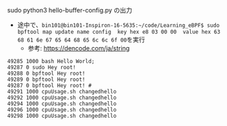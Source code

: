 
sudo python3 hello-buffer-config.py の出力
- 途中で、`bin101@bin101-Inspiron-16-5635:~/code/Learning_eBPF$ sudo bpftool map update name config  key hex e8 03 00 00  value hex 63 68 61 6e 67 65 64 68 65 6c 6c 6f 00`を実行
    - 参考: https://dencode.com/ja/string
```
49285 1000 bash Hello World;
49287 0 sudo Hey root!
49288 0 bpftool Hey root!
49289 0 bpftool Hey root!
49287 0 bpftool Hey root! # 
49291 1000 cpuUsage.sh changedhello
49292 1000 cpuUsage.sh changedhello
49294 1000 cpuUsage.sh changedhello
49296 1000 cpuUsage.sh changedhello
49298 1000 cpuUsage.sh changedhello
```